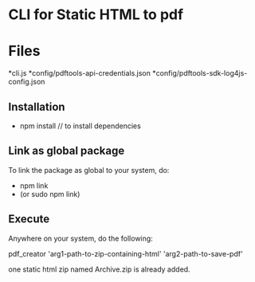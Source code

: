 # CLI for Static HTML to pdf

# Files

*cli.js
*config/pdftools-api-credentials.json
*config/pdftools-sdk-log4js-config.json
## Installation

* npm install // to install dependencies

## Link as global package

To link the package as global to your system, do:
* npm link 
* (or sudo npm link)

## Execute

Anywhere on your system, do the following:

pdf_creator 'arg1-path-to-zip-containing-html' 'arg2-path-to-save-pdf'


one static html zip named Archive.zip is already added.

